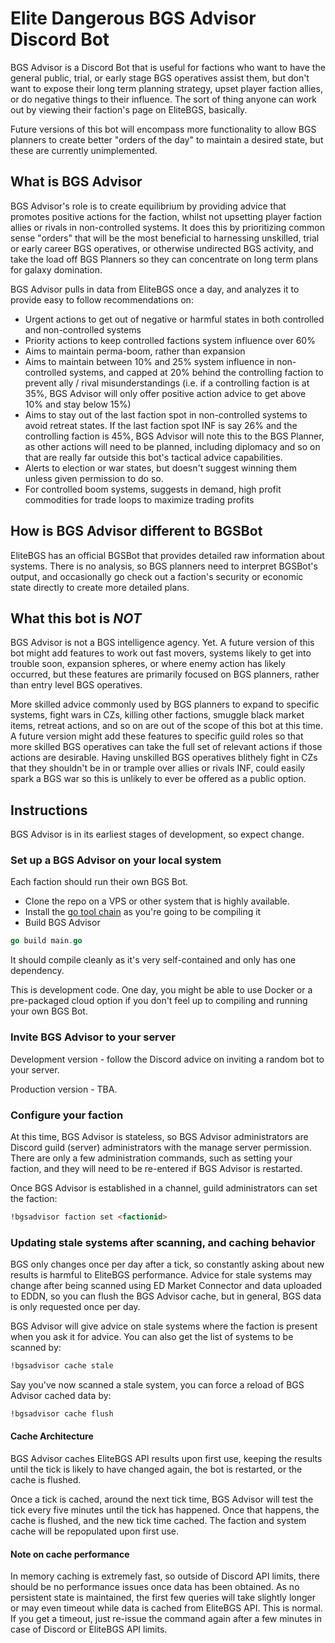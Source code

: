 # Elite Dangerous BGS Advisor Discord Bot

BGS Advisor is a Discord Bot that is useful for factions who want to have the general public, trial, or early stage BGS operatives assist them, but don't want to expose their long term planning strategy, upset player faction allies, or do negative things to their influence. The sort of thing anyone can work out by viewing their faction's page on EliteBGS, basically.

Future versions of this bot will encompass more functionality to allow BGS planners to create better "orders of the day" to maintain a desired state, but these are currently unimplemented.

## What is BGS Advisor

BGS Advisor's role is to create equilibrium by providing advice that promotes positive actions for the faction, whilst not upsetting player faction allies or rivals in non-controlled systems. It does this by prioritizing common sense "orders" that will be the most beneficial to harnessing unskilled, trial or early career BGS operatives, or otherwise undirected BGS activity, and take the load off BGS Planners so they can concentrate on long term plans for galaxy domination.

BGS Advisor pulls in data from EliteBGS once a day, and analyzes it to provide easy to follow recommendations on:

* Urgent actions to get out of negative or harmful states in both controlled and non-controlled systems
* Priority actions to keep controlled factions system influence over 60%
* Aims to maintain perma-boom, rather than expansion
* Aims to maintain between 10% and 25% system influence in non-controlled systems, and capped at 20% behind the controlling faction to prevent ally / rival misunderstandings (i.e. if a controlling faction is at 35%, BGS Advisor will only offer positive action advice to get above 10% and stay below 15%)
* Aims to stay out of the last faction spot in non-controlled systems to avoid retreat states. If the last faction spot INF is say 26% and the controlling faction is 45%, BGS Advisor will note this to the BGS Planner, as other actions will need to be planned, including diplomacy and so on that are really far outside this bot's tactical advice capabilities.
* Alerts to election or war states, but doesn't suggest winning them unless given permission to do so.
* For controlled boom systems, suggests in demand, high profit commodities for trade loops to maximize trading profits

## How is BGS Advisor different to BGSBot

EliteBGS has an official BGSBot that provides detailed raw information about systems. There is no analysis, so BGS planners need to interpret BGSBot's output, and occasionally go check out a faction's security or economic state directly to create more detailed plans.

## What this bot is *NOT*

BGS Advisor is not a BGS intelligence agency. Yet. A future version of this bot might add features to work out fast movers, systems likely to get into trouble soon, expansion spheres, or where enemy action has likely occurred, but these features are primarily focused on BGS planners, rather than entry level BGS operatives.

More skilled advice commonly used by BGS planners to expand to specific systems, fight wars in CZs, killing other factions, smuggle black market items, retreat actions, and so on are out of the scope of this bot at this time. A future version might add these features to specific guild roles so that more skilled BGS operatives can take the full set of relevant actions if those actions are desirable. Having unskilled BGS operatives blithely fight in CZs that they shouldn't be in or trample over allies or rivals INF, could easily spark a BGS war so this is unlikely to ever be offered as a public option.

## Instructions

BGS Advisor is in its earliest stages of development, so expect change.

### Set up a BGS Advisor on your local system

Each faction should run their own BGS Bot.

* Clone the repo on a VPS or other system that is highly available.
* Install the [go tool chain](https://golang.org/doc/install) as you're going to be compiling it
* Build BGS Advisor

```go
go build main.go
```

It should compile cleanly as it's very self-contained and only has one dependency.

This is development code. One day, you might be able to use Docker or a pre-packaged cloud option if you don't feel up to compiling and running your own BGS Bot.

### Invite BGS Advisor to your server

Development version - follow the Discord advice on inviting a random bot to your server.

Production version - TBA.

### Configure your faction

At this time, BGS Advisor is stateless, so BGS Advisor administrators are Discord guild (server) administrators with the manage server permission. There are only a few administration commands, such as setting your faction, and they will need to be re-entered if BGS Advisor is restarted.

Once BGS Advisor is established in a channel, guild administrators can set the faction:

```html
!bgsadvisor faction set <factionid>
```

### Updating stale systems after scanning, and caching behavior

BGS only changes once per day after a tick, so constantly asking about new results is harmful to EliteBGS performance. Advice for stale systems may change after being scanned using ED Market Connector and data uploaded to EDDN, so you can flush the BGS Advisor cache, but in general, BGS data is only requested once per day.

BGS Advisor will give advice on stale systems where the faction is present when you ask it for advice. You can also get the list of systems to be scanned by:

```html
!bgsadvisor cache stale
```

Say you've now scanned a stale system, you can force a reload of BGS Advisor cached data by:

```html
!bgsadvisor cache flush
```

#### Cache Architecture

BGS Advisor caches EliteBGS API results upon first use, keeping the results until the tick is likely to have changed again, the bot is restarted, or the cache is flushed.

Once a tick is cached, around the next tick time, BGS Advisor will test the tick every five minutes until the tick has happened. Once that happens, the cache is flushed, and the new tick time cached. The faction and system cache will be repopulated upon first use.

#### Note on cache performance

In memory caching is extremely fast, so outside of Discord API limits, there should be no performance issues once data has been obtained. As no persistent state is maintained, the first few queries will take slightly longer or may even timeout while data is cached from EliteBGS API. This is normal. If you get a timeout, just re-issue the command again after a few minutes in case of Discord or EliteBGS API limits.
